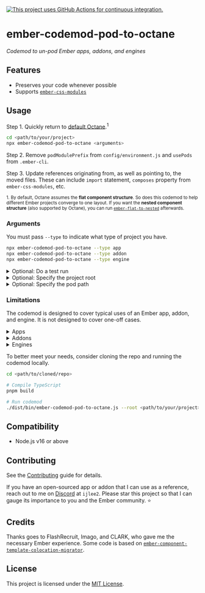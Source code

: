 [![This project uses GitHub Actions for continuous integration.](https://github.com/ijlee2/ember-codemod-pod-to-octane/actions/workflows/ci.yml/badge.svg)](https://github.com/ijlee2/ember-codemod-pod-to-octane/actions/workflows/ci.yml)

# ember-codemod-pod-to-octane

_Codemod to un-pod Ember apps, addons, and engines_


## Features

- Preserves your code whenever possible
- Supports [`ember-css-modules`](https://github.com/salsify/ember-css-modules)


## Usage

Step 1. Quickly return to [default Octane](https://cli.emberjs.com/release/advanced-use/project-layouts/#classiclayout).<sup>1</sup>

```sh
cd <path/to/your/project>
npx ember-codemod-pod-to-octane <arguments>
```

Step 2. Remove `podModulePrefix` from `config/environment.js` and `usePods` from `.ember-cli`.

Step 3. Update references originating from, as well as pointing to, the moved files. These can include `import` statement, `composes` property from `ember-css-modules`, etc.

<sup>1. By default, Octane assumes the **flat component structure**. So does this codemod to help different Ember projects converge to one layout. If you want the **nested component structure** (also supported by Octane), you can run [`ember-flat-to-nested`](https://github.com/bertdeblock/ember-flat-to-nested) afterwards.</sup>


### Arguments

You must pass `--type` to indicate what type of project you have.

```sh
npx ember-codemod-pod-to-octane --type app
npx ember-codemod-pod-to-octane --type addon
npx ember-codemod-pod-to-octane --type engine
```


<details>
<summary>Optional: Do a test run</summary>

Pass `--test` to preview how the codemod will move files.

```sh
npx ember-codemod-pod-to-octane --test
```

</details>


<details>
<summary>Optional: Specify the project root</summary>

Pass `--root` to run the codemod on a project somewhere else (i.e. not in the current directory).

```sh
npx ember-codemod-pod-to-octane --root <path/to/your/project>
```

Note, you can use `--root` to un-pod the demo app of an Ember addon.

```sh
# If the current directory is the addon root
npx ember-codemod-pod-to-octane --type app --root tests/dummy
```

</details>


<details>
<summary>Optional: Specify the pod path</summary>

Pass `--pod-path` if `podModulePrefix` has been set in `config/environment.js`. "Subtract" `modulePrefix` from `podModulePrefix` to get the pod path.

```sh
# If modulePrefix is 'my-app' and podModulePrefix is 'my-app/pods'
npx ember-codemod-pod-to-octane --pod-path pods
```

</details>


### Limitations

The codemod is designed to cover typical uses of an Ember app, addon, and engine. It is not designed to cover one-off cases.


<details>
<summary>Apps</summary>

To account for a bug (found when Ember CLI is combined with Ember Data), the codemod doesn't consider unit tests for adapters, models, and serializers. You will need to manually move the test files.

</details>


<details>
<summary>Addons</summary>

The codemod assumes that an addon is used to define components (not models or routes).

</details>


<details>
<summary>Engines</summary>

The codemod assumes that an engine is used to define routes and route-specific components.

</details>


To better meet your needs, consider cloning the repo and running the codemod locally.

```sh
cd <path/to/cloned/repo>

# Compile TypeScript
pnpm build

# Run codemod
./dist/bin/ember-codemod-pod-to-octane.js --root <path/to/your/project>
```


## Compatibility

- Node.js v16 or above


## Contributing

See the [Contributing](CONTRIBUTING.md) guide for details.

If you have an open-sourced app or addon that I can use as a reference, reach out to me on [Discord](https://discord.gg/emberjs) at `ijlee2`. Please star this project so that I can gauge its importance to you and the Ember community. ⭐


## Credits

Thanks goes to FlashRecruit, Imago, and CLARK, who gave me the necessary Ember experience. Some code is based on [`ember-component-template-colocation-migrator`](https://github.com/ember-codemods/ember-component-template-colocation-migrator).


## License

This project is licensed under the [MIT License](LICENSE.md).
